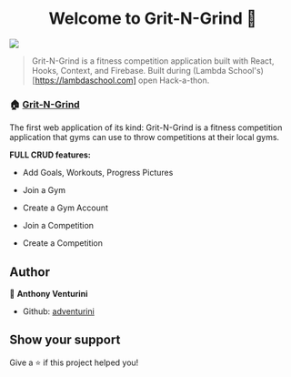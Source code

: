 <h1 align="center">Welcome to Grit-N-Grind 👋</h1>
<p>
  <img src="https://img.shields.io/badge/version-1.0-blue.svg?cacheSeconds=2592000" />
  </a>
</p>

> Grit-N-Grind is a fitness competition application built with React, Hooks, Context, and Firebase. Built during (Lambda School's)[https://lambdaschool.com] open Hack-a-thon.

### 🏠 [Grit-N-Grind](https://gritngrind.fitness)

The first web application of its kind: Grit-N-Grind is a fitness competition application that gyms can use to throw competitions at their local gyms.

**FULL CRUD features:**

* Add Goals, Workouts, Progress Pictures

* Join a Gym

* Create a Gym Account

* Join a Competition

* Create a Competition


## Author

👤 **Anthony Venturini**

- Github: [adventurini](https://github.com/adventurini)

## Show your support

Give a ⭐️ if this project helped you!
